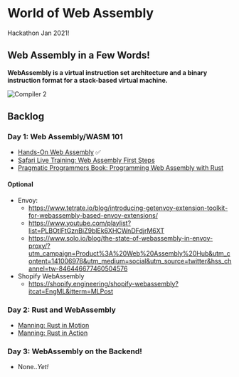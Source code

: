 # World of Web Assembly

Hackathon Jan 2021!

## Web Assembly in a Few Words!

**WebAssembly is a virtual instruction set architecture and a binary instruction format for a stack-based virtual machine.**

![Compiler 2](https://us-east-1-anand-files.s3.amazonaws.com/compiler-visual-2.png)

## Backlog

### Day 1: Web Assembly/WASM 101

- [Hands-On Web Assembly](https://evilmartians.com/chronicles/hands-on-webassembly-try-the-basics) ✅
- [Safari Live Training: Web Assembly First Steps](https://learning.oreilly.com/live-training/courses/webassembly-first-steps/0636920430827/)
- [Pragmatic Programmers Book: Programming Web Assembly with Rust](https://pragprog.com/titles/khrust/programming-webassembly-with-rust/)

#### Optional

- Envoy:
  - https://www.tetrate.io/blog/introducing-getenvoy-extension-toolkit-for-webassembly-based-envoy-extensions/
  - https://www.youtube.com/playlist?list=PLBOtlFtGznBiZ9blEk6XHCWnDFdjrM6XT
  - https://www.solo.io/blog/the-state-of-webassembly-in-envoy-proxy/?utm_campaign=Product%3A%20Web%20Assembly%20Hub&utm_content=141006978&utm_medium=social&utm_source=twitter&hss_channel=tw-846446677460504576
- Shopify WebAssembly
  - https://shopify.engineering/shopify-webassembly?itcat=EngML&itterm=MLPost

### Day 2: Rust and WebAssembly

- [Manning: Rust in Motion](https://www.manning.com/livevideo/rust-in-motion)
- [Manning: Rust in Action](https://livebook.manning.com/book/rust-in-action?origin=product-look-inside)

### Day 3: WebAssembly on the Backend!

- None.._Yet!_
